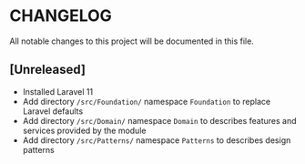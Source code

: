 # CHANGELOG

All notable changes to this project will be documented in this file.

## [Unreleased]
- Installed Laravel 11
- Add directory `/src/Foundation/` namespace `Foundation` to replace Laravel defaults
- Add directory `/src/Domain/` namespace `Domain` to describes features and services provided by the module
- Add directory `/src/Patterns/` namespace `Patterns` to describes design patterns
